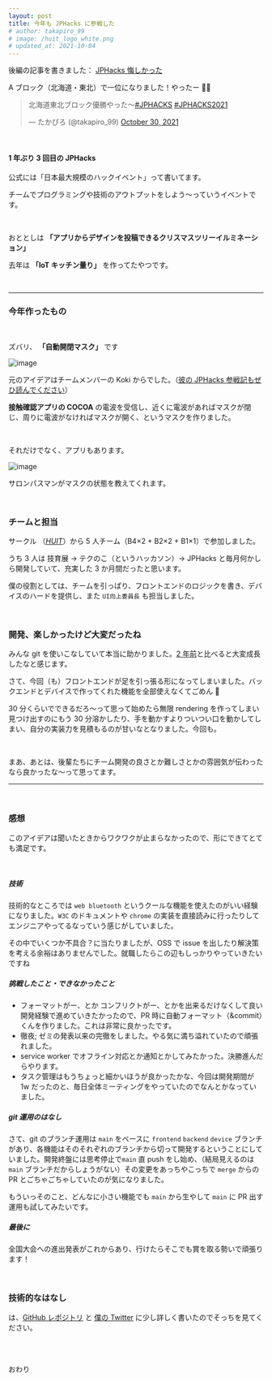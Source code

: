 ```yaml
---
layout: post
title: 今年も JPHacks に参戦した
# author: takapiro_99
# image: /huit_logo_white.png
# updated_at: 2021-10-04
---
```


後編の記事を書きました： [JPHacks 悔しかった](/2021/jphacks2021-award-day)

A ブロック（北海道・東北）で一位になりました！やったー 🏅🎉

<blockquote class="twitter-tweet"><p lang="ja" dir="ltr">北海道東北ブロック優勝やった〜<a href="https://twitter.com/hashtag/JPHACKS?src=hash&amp;ref_src=twsrc%5Etfw">#JPHACKS</a> <a href="https://twitter.com/hashtag/JPHACKS2021?src=hash&amp;ref_src=twsrc%5Etfw">#JPHACKS2021</a></p>&mdash; たかぴろ (@takapiro_99) <a href="https://twitter.com/takapiro_99/status/1454376138277486593?ref_src=twsrc%5Etfw">October 30, 2021</a></blockquote>

<br/>

#### 1 年ぶり 3 回目の JPHacks

公式には「日本最大規模のハックイベント」って書いてます。

チームでプログラミングや技術のアウトプットをしよう～っていうイベントです。

<br/>

おととしは **「アプリからデザインを投稿できるクリスマスツリーイルミネーション」**

去年は **「IoT キッチン量り」** を作ってたやつです。

<br/>

---

### 今年作ったもの

<br/>

ズバリ、 **「自動開閉マスク」** です

![image](https://github.com/jphacks/A_2111/blob/main/mask-open-closegif.gif?raw=true)

元のアイデアはチームメンバーの Koki からでした。（[彼の JPHacks 参戦記もぜひ読んでください](https://twitter.com/gojiteji/status/1455139567380561927)）

**接触確認アプリの COCOA** の電波を受信し、近くに電波があればマスクが閉じ、周りに電波がなければマスクが開く、というマスクを作りました。

<br/>

それだけでなく、アプリもあります。

![image](https://user-images.githubusercontent.com/55702777/139567695-c9291ab4-d96d-4831-9178-81ed302e9840.png)

サロンパスマンがマスクの状態を教えてくれます。

<br/>

### チームと担当

サークル （[_HUIT_](https://huitgroup.github.io/)）から 5 人チーム（B4×2 + B2×2 + B1×1）で参加しました。

うち 3 人は 技育展 → テクのこ（というハッカソン）→ JPHacks と毎月何かしら開発していて、充実した 3 か月間だったと思います。

僕の役割としては、チームを引っぱり、フロントエンドのロジックを書き、デバイスのハードを提供し、また `UI向上委員長` も担当しました。

<br/>

### 開発、楽しかったけど大変だったね

みんな git を使いこなしていて本当に助かりました。[2 年前](https://github.com/jphacks/SP_1906/network)と比べると大変成長したなと感じます。

さて、今回（も）フロントエンドが足を引っ張る形になってしまいました。バックエンドとデバイスで作ってくれた機能を全部使えなくてごめん :bow:

30 分くらいでできるだろ～って思って始めたら無限 rendering を作ってしまい見つけ出すのにもう 30 分溶かしたり、手を動かすよりついつい口を動かしてしまい、自分の実装力を見積もるのが甘いなとなりました。今回も。

<br/>

まあ、あとは、後輩たちにチーム開発の良さとか難しさとかの雰囲気が伝わったなら良かったな～って思ってます。

---

<br/>

### 感想

このアイデアは聞いたときからワクワクが止まらなかったので、形にできてとても満足です。

<br/>

##### 技術

技術的なところでは `web bluetooth` というクールな機能を使えたのがいい経験になりました。`W3C` のドキュメントや `chrome` の実装を直接読みに行ったりしてエンジニアやってるなっていう感じがしていました。

その中でいくつか不具合？に当たりましたが、OSS で issue を出したり解決策を考える余裕はありませんでした。就職したらこの辺もしっかりやっていきたいですね

##### 挑戦したこと・できなかったこと

- フォーマットがー、とか コンフリクトがー、とかを出来るだけなくして良い開発経験で進めていきたかったので、PR 時に自動フォーマット（&commit）くんを作りました。これは非常に良かったです。
- 徹夜; ゼミの発表以来の完徹をしました。やる気に満ち溢れていたので頑張れました。
- service worker でオフライン対応とか通知とかしてみたかった。決勝進んだらやります。
- タスク管理はもうちょっと細かいほうが良かったかな、今回は開発期間が 1w だったのと、毎日全体ミーティングをやっていたのでなんとかなっていました。

##### git 運用のはなし

さて、git のブランチ運用は `main` をベースに `frontend` `backend` `device` ブランチがあり、各機能はそのそれぞれのブランチから切って開発するということにしていました。開発終盤には思考停止で`main` 直 push をし始め、（結局見えるのは `main` ブランチだからしょうがない）その変更をあっちやこっちで `merge` からの PR とごちゃごちゃしていたのが気になりました。

もういっそのこと、どんなに小さい機能でも `main` から生やして `main` に PR 出す 運用も試してみたいです。

##### 最後に

全国大会への進出発表がこれからあり、行けたらそこでも賞を取る勢いで頑張ります！

<br/>

### 技術的なはなし

は、[GitHub レポジトリ](https://github.com/jphacks/A_2111) と [僕の Twitter](https://twitter.com/takapiro_99/status/1454844124813672458) に少し詳しく書いたのでそっちを見てください。

<br/>

<br/>

おわり
